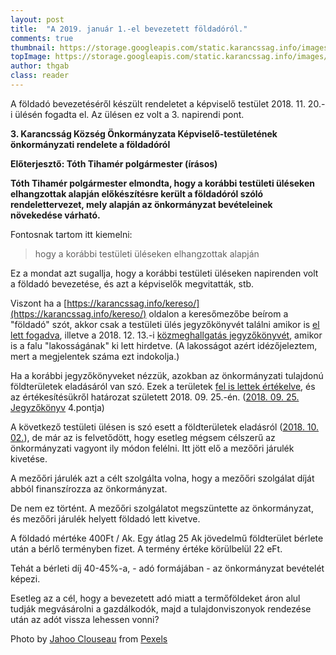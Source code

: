```yaml
---
layout: post
title:  "A 2019. január 1.-el bevezetett földadóról."
comments: true
thumbnail: https://storage.googleapis.com/static.karancssag.info/images/og/blue-sky-clouds-crop-388415.jpg
topImage: https://storage.googleapis.com/static.karancssag.info/images/og/cr-blue-sky-clouds-crop-388415.jpg
author: thgab
class: reader
---
```

A földadó bevezetéséről készült rendeletet a képviselő testület 2018. 11. 20.-i ülésén fogadta el.
Az ülésen ez volt a 3. napirendi pont.

**3\. Karancsság Község Önkormányzata Képviselő-testületének önkormányzati rendelete a földadóról**

**Előterjesztő: Tóth Tihamér polgármester (írásos)**

**Tóth Tihamér polgármester elmondta, hogy a korábbi testületi üléseken elhangzottak alapján előkészítésre került a földadóról szóló rendelettervezet, mely alapján az önkormányzat bevételeinek növekedése várható.**

Fontosnak tartom itt kiemelni:

>hogy a korábbi testületi üléseken elhangzottak alapján

Ez a mondat azt sugallja, hogy a korábbi testületi üléseken napirenden volt a földadó bevezetése, és azt a képviselők megvitatták, stb.

Viszont ha a [https://karancssag.info/kereso/](https://karancssag.info/kereso/) oldalon a keresőmezőbe beírom a "földadó" szót, akkor csak a testületi ülés jegyzőkönyvét találni amikor is [el lett fogadva](https://storage.googleapis.com/static.karancssag.info/download/2018_11_20.pdf), illetve a 2018. 12. 13.-i [közmeghallgatás jegyzőkönyvét](https://storage.googleapis.com/static.karancssag.info/download/2018_12_13.pdf), amikor is a falu "lakosságának" ki lett hirdetve. (A lakosságot azért idézőjeleztem, mert a megjelentek száma ezt indokolja.)

Ha a korábbi jegyzőkönyveket nézzük, azokban az önkormányzati tulajdonú földterületek eladásáról van szó. Ezek a területek [fel is lettek értékelve](https://storage.googleapis.com/static.karancssag.info/download/2018_09_25_melleklet.pdf), és az értékesítésükről határozat született 2018. 09. 25.-én. ([2018. 09. 25. Jegyzőkönyv](https://storage.googleapis.com/static.karancssag.info/download/2018_09_25.pdf) 4.pontja)

A következő testületi ülésen is szó esett a földterületek eladásról ([2018. 10. 02.](https://storage.googleapis.com/static.karancssag.info/download/2018_10_02.pdf)), de már az is felvetődött, hogy esetleg mégsem célszerű az önkormányzati vagyont ily módon felélni. Itt jött elő a mezőőri járulék kivetése.

A mezőőri járulék azt a célt szolgálta volna, hogy a mezőőri szolgálat díját abból finanszírozza az önkormányzat.

De nem ez történt. A mezőőri szolgálatot megszüntette az önkormányzat, és mezőőri járulék helyett földadó lett kivetve.

A földadó mértéke 400Ft / Ak. Egy átlag 25 Ak jövedelmű földterület bérlete után a bérlő terményben fizet. A termény értéke körülbelül 22 eFt.

Tehát a bérleti díj 40-45%-a, - adó formájában - az önkormányzat bevételét képezi.

Esetleg az a cél, hogy a bevezetett adó miatt a termőföldeket áron alul tudják megvásárolni a gazdálkodók, majd a tulajdonviszonyok rendezése után az adót vissza lehessen vonni?

Photo by [Jahoo Clouseau](https://www.pexels.com/@jahoo?utm_content=attributionCopyText&utm_medium=referral&utm_source=pexels) from [Pexels](https://www.pexels.com/photo/agriculture-countryside-crop-cropland-388415/?utm_content=attributionCopyText&utm_medium=referral&utm_source=pexels)
